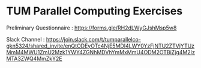 # TUM Parallel Computing Exercises 

Preliminary Questionnaire : https://forms.gle/RH2dLWyGJshMsp5w8

Slack Channel : https://join.slack.com/t/tumparallelco-gkn5324/shared_invite/enQtODEyOTc4NjE5MDI4LWY0YzFjNTU2ZTVjYTUzMmM4MWU1ZmU2Mzk1YWY4ZGNhMDVhYmMxMmU4ODM2OTBiZjg4M2IzMTA3ZWQ4MmZkY2E
